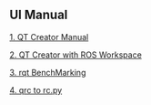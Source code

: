 ## UI Manual

[1. QT Creator Manual](https://github.com/DGIST-ARTIV/Manual/blob/master/QT%20Creator.md)

[2. QT Creator with ROS Workspace](./QT%20Creator%20with%20ROS%20Workspace.md)

[3. rqt BenchMarking](./RQT_BenchMarking.md)

[4. qrc to rc.py](./pyqt101.md)
